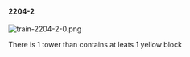 #### 2204-2
![train-2204-2-0.png](https://github.com/lil-lab/nlvr/raw/master/nlvr/train/images/55/train-2204-2-0.png "train-2204-2-0.png")

There is 1 tower than contains at leats 1 yellow block